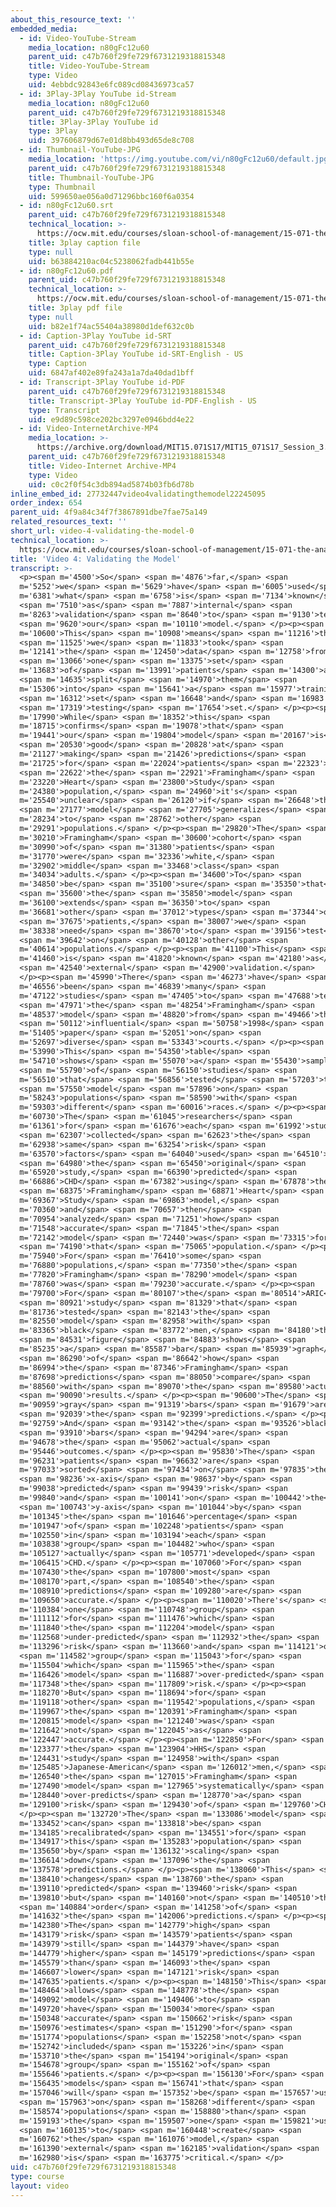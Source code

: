 ```yaml
---
about_this_resource_text: ''
embedded_media:
  - id: Video-YouTube-Stream
    media_location: n80gFc12u60
    parent_uid: c47b760f29fe729f6731219318815348
    title: Video-YouTube-Stream
    type: Video
    uid: 4ebbdc92843e6fc089cd08436973ca57
  - id: 3Play-3Play YouTube id-Stream
    media_location: n80gFc12u60
    parent_uid: c47b760f29fe729f6731219318815348
    title: 3Play-3Play YouTube id
    type: 3Play
    uid: 397606879d67e01d8bb493d65de8c708
  - id: Thumbnail-YouTube-JPG
    media_location: 'https://img.youtube.com/vi/n80gFc12u60/default.jpg'
    parent_uid: c47b760f29fe729f6731219318815348
    title: Thumbnail-YouTube-JPG
    type: Thumbnail
    uid: 599650ae056a0d71296bbc160f6a0354
  - id: n80gFc12u60.srt
    parent_uid: c47b760f29fe729f6731219318815348
    technical_location: >-
      https://ocw.mit.edu/courses/sloan-school-of-management/15-071-the-analytics-edge-spring-2017/logistic-regression/the-framingham-heart-study-evaluating-risk-factors-to-save-lives/video-4-validating-the-model/video-4-validating-the-model-0/n80gFc12u60.srt
    title: 3play caption file
    type: null
    uid: b63884210ac04c5238062fadb441b55e
  - id: n80gFc12u60.pdf
    parent_uid: c47b760f29fe729f6731219318815348
    technical_location: >-
      https://ocw.mit.edu/courses/sloan-school-of-management/15-071-the-analytics-edge-spring-2017/logistic-regression/the-framingham-heart-study-evaluating-risk-factors-to-save-lives/video-4-validating-the-model/video-4-validating-the-model-0/n80gFc12u60.pdf
    title: 3play pdf file
    type: null
    uid: b82e1f74ac55404a38980d1def632c0b
  - id: Caption-3Play YouTube id-SRT
    parent_uid: c47b760f29fe729f6731219318815348
    title: Caption-3Play YouTube id-SRT-English - US
    type: Caption
    uid: 6847af402e89fa243a1a7da40dad1bff
  - id: Transcript-3Play YouTube id-PDF
    parent_uid: c47b760f29fe729f6731219318815348
    title: Transcript-3Play YouTube id-PDF-English - US
    type: Transcript
    uid: e9d89c598ce202bc3297e0946bdd4e22
  - id: Video-InternetArchive-MP4
    media_location: >-
      https://archive.org/download/MIT15.071S17/MIT15_071S17_Session_3.3.07_300k.mp4
    parent_uid: c47b760f29fe729f6731219318815348
    title: Video-Internet Archive-MP4
    type: Video
    uid: c0c2f0f54c3db894ad5874b03fb6d78b
inline_embed_id: 27732447video4validatingthemodel22245095
order_index: 654
parent_uid: 4f9a84c34f7f3867891dbe7fae75a149
related_resources_text: ''
short_url: video-4-validating-the-model-0
technical_location: >-
  https://ocw.mit.edu/courses/sloan-school-of-management/15-071-the-analytics-edge-spring-2017/logistic-regression/the-framingham-heart-study-evaluating-risk-factors-to-save-lives/video-4-validating-the-model/video-4-validating-the-model-0
title: 'Video 4: Validating the Model'
transcript: >-
  <p><span m='4500'>So</span> <span m='4876'>far,</span> <span
  m='5252'>we</span> <span m='5629'>have</span> <span m='6005'>used</span> <span
  m='6381'>what</span> <span m='6758'>is</span> <span m='7134'>known</span>
  <span m='7510'>as</span> <span m='7887'>internal</span> <span
  m='8263'>validation</span> <span m='8640'>to</span> <span m='9130'>test</span>
  <span m='9620'>our</span> <span m='10110'>model.</span> </p><p><span
  m='10600'>This</span> <span m='10908'>means</span> <span m='11216'>that</span>
  <span m='11525'>we</span> <span m='11833'>took</span> <span
  m='12141'>the</span> <span m='12450'>data</span> <span m='12758'>from</span>
  <span m='13066'>one</span> <span m='13375'>set</span> <span
  m='13683'>of</span> <span m='13991'>patients</span> <span m='14300'>and</span>
  <span m='14635'>split</span> <span m='14970'>them</span> <span
  m='15306'>into</span> <span m='15641'>a</span> <span m='15977'>training</span>
  <span m='16312'>set</span> <span m='16648'>and</span> <span m='16983'>a</span>
  <span m='17319'>testing</span> <span m='17654'>set.</span> </p><p><span
  m='17990'>While</span> <span m='18352'>this</span> <span
  m='18715'>confirms</span> <span m='19078'>that</span> <span
  m='19441'>our</span> <span m='19804'>model</span> <span m='20167'>is</span>
  <span m='20530'>good</span> <span m='20828'>at</span> <span
  m='21127'>making</span> <span m='21426'>predictions</span> <span
  m='21725'>for</span> <span m='22024'>patients</span> <span m='22323'>in</span>
  <span m='22622'>the</span> <span m='22921'>Framingham</span> <span
  m='23220'>Heart</span> <span m='23800'>Study</span> <span
  m='24380'>population,</span> <span m='24960'>it's</span> <span
  m='25540'>unclear</span> <span m='26120'>if</span> <span m='26648'>the</span>
  <span m='27177'>model</span> <span m='27705'>generalizes</span> <span
  m='28234'>to</span> <span m='28762'>other</span> <span
  m='29291'>populations.</span> </p><p><span m='29820'>The</span> <span
  m='30210'>Framingham</span> <span m='30600'>cohort</span> <span
  m='30990'>of</span> <span m='31380'>patients</span> <span
  m='31770'>were</span> <span m='32336'>white,</span> <span
  m='32902'>middle</span> <span m='33468'>class</span> <span
  m='34034'>adults.</span> </p><p><span m='34600'>To</span> <span
  m='34850'>be</span> <span m='35100'>sure</span> <span m='35350'>that</span>
  <span m='35600'>the</span> <span m='35850'>model</span> <span
  m='36100'>extends</span> <span m='36350'>to</span> <span
  m='36681'>other</span> <span m='37012'>types</span> <span m='37344'>of</span>
  <span m='37675'>patients,</span> <span m='38007'>we</span> <span
  m='38338'>need</span> <span m='38670'>to</span> <span m='39156'>test</span>
  <span m='39642'>on</span> <span m='40128'>other</span> <span
  m='40614'>populations.</span> </p><p><span m='41100'>This</span> <span
  m='41460'>is</span> <span m='41820'>known</span> <span m='42180'>as</span>
  <span m='42540'>external</span> <span m='42900'>validation.</span>
  </p><p><span m='45990'>There</span> <span m='46273'>have</span> <span
  m='46556'>been</span> <span m='46839'>many</span> <span
  m='47122'>studies</span> <span m='47405'>to</span> <span m='47688'>test</span>
  <span m='47971'>the</span> <span m='48254'>Framingham</span> <span
  m='48537'>model</span> <span m='48820'>from</span> <span m='49466'>the</span>
  <span m='50112'>influential</span> <span m='50758'>1998</span> <span
  m='51405'>paper</span> <span m='52051'>on</span> <span
  m='52697'>diverse</span> <span m='53343'>courts.</span> </p><p><span
  m='53990'>This</span> <span m='54350'>table</span> <span
  m='54710'>shows</span> <span m='55070'>a</span> <span m='55430'>sample</span>
  <span m='55790'>of</span> <span m='56150'>studies</span> <span
  m='56510'>that</span> <span m='56856'>tested</span> <span m='57203'>the</span>
  <span m='57550'>model</span> <span m='57896'>on</span> <span
  m='58243'>populations</span> <span m='58590'>with</span> <span
  m='59303'>different</span> <span m='60016'>races.</span> </p><p><span
  m='60730'>The</span> <span m='61045'>researchers</span> <span
  m='61361'>for</span> <span m='61676'>each</span> <span m='61992'>study</span>
  <span m='62307'>collected</span> <span m='62623'>the</span> <span
  m='62938'>same</span> <span m='63254'>risk</span> <span
  m='63570'>factors</span> <span m='64040'>used</span> <span m='64510'>in</span>
  <span m='64980'>the</span> <span m='65450'>original</span> <span
  m='65920'>study,</span> <span m='66390'>predicted</span> <span
  m='66886'>CHD</span> <span m='67382'>using</span> <span m='67878'>the</span>
  <span m='68375'>Framingham</span> <span m='68871'>Heart</span> <span
  m='69367'>Study</span> <span m='69863'>model,</span> <span
  m='70360'>and</span> <span m='70657'>then</span> <span
  m='70954'>analyzed</span> <span m='71251'>how</span> <span
  m='71548'>accurate</span> <span m='71845'>the</span> <span
  m='72142'>model</span> <span m='72440'>was</span> <span m='73315'>for</span>
  <span m='74190'>that</span> <span m='75065'>population.</span> </p><p><span
  m='75940'>For</span> <span m='76410'>some</span> <span
  m='76880'>populations,</span> <span m='77350'>the</span> <span
  m='77820'>Framingham</span> <span m='78290'>model</span> <span
  m='78760'>was</span> <span m='79230'>accurate.</span> </p><p><span
  m='79700'>For</span> <span m='80107'>the</span> <span m='80514'>ARIC</span>
  <span m='80921'>study</span> <span m='81329'>that</span> <span
  m='81736'>tested</span> <span m='82143'>the</span> <span
  m='82550'>model</span> <span m='82958'>with</span> <span
  m='83365'>black</span> <span m='83772'>men,</span> <span m='84180'>this</span>
  <span m='84531'>figure</span> <span m='84883'>shows</span> <span
  m='85235'>a</span> <span m='85587'>bar</span> <span m='85939'>graph</span>
  <span m='86290'>of</span> <span m='86642'>how</span> <span
  m='86994'>the</span> <span m='87346'>Framingham</span> <span
  m='87698'>predictions</span> <span m='88050'>compare</span> <span
  m='88560'>with</span> <span m='89070'>the</span> <span m='89580'>actual</span>
  <span m='90090'>results.</span> </p><p><span m='90600'>The</span> <span
  m='90959'>gray</span> <span m='91319'>bars</span> <span m='91679'>are</span>
  <span m='92039'>the</span> <span m='92399'>predictions.</span> </p><p><span
  m='92759'>And</span> <span m='93142'>the</span> <span m='93526'>black</span>
  <span m='93910'>bars</span> <span m='94294'>are</span> <span
  m='94678'>the</span> <span m='95062'>actual</span> <span
  m='95446'>outcomes.</span> </p><p><span m='95830'>The</span> <span
  m='96231'>patients</span> <span m='96632'>are</span> <span
  m='97033'>sorted</span> <span m='97434'>on</span> <span m='97835'>the</span>
  <span m='98236'>x-axis</span> <span m='98637'>by</span> <span
  m='99038'>predicted</span> <span m='99439'>risk</span> <span
  m='99840'>and</span> <span m='100141'>on</span> <span m='100442'>the</span>
  <span m='100743'>y-axis</span> <span m='101044'>by</span> <span
  m='101345'>the</span> <span m='101646'>percentage</span> <span
  m='101947'>of</span> <span m='102248'>patients</span> <span
  m='102550'>in</span> <span m='103194'>each</span> <span
  m='103838'>group</span> <span m='104482'>who</span> <span
  m='105127'>actually</span> <span m='105771'>developed</span> <span
  m='106415'>CHD.</span> </p><p><span m='107060'>For</span> <span
  m='107430'>the</span> <span m='107800'>most</span> <span
  m='108170'>part,</span> <span m='108540'>the</span> <span
  m='108910'>predictions</span> <span m='109280'>are</span> <span
  m='109650'>accurate.</span> </p><p><span m='110020'>There's</span> <span
  m='110384'>one</span> <span m='110748'>group</span> <span
  m='111112'>for</span> <span m='111476'>which</span> <span
  m='111840'>the</span> <span m='112204'>model</span> <span
  m='112568'>under-predicted</span> <span m='112932'>the</span> <span
  m='113296'>risk</span> <span m='113660'>and</span> <span m='114121'>one</span>
  <span m='114582'>group</span> <span m='115043'>for</span> <span
  m='115504'>which</span> <span m='115965'>the</span> <span
  m='116426'>model</span> <span m='116887'>over-predicted</span> <span
  m='117348'>the</span> <span m='117809'>risk.</span> </p><p><span
  m='118270'>But</span> <span m='118694'>for</span> <span
  m='119118'>other</span> <span m='119542'>populations,</span> <span
  m='119967'>the</span> <span m='120391'>Framingham</span> <span
  m='120815'>model</span> <span m='121240'>was</span> <span
  m='121642'>not</span> <span m='122045'>as</span> <span
  m='122447'>accurate.</span> </p><p><span m='122850'>For</span> <span
  m='123377'>the</span> <span m='123904'>HHS</span> <span
  m='124431'>study</span> <span m='124958'>with</span> <span
  m='125485'>Japanese-American</span> <span m='126012'>men,</span> <span
  m='126540'>the</span> <span m='127015'>Framingham</span> <span
  m='127490'>model</span> <span m='127965'>systematically</span> <span
  m='128440'>over-predicts</span> <span m='128770'>a</span> <span
  m='129100'>risk</span> <span m='129430'>of</span> <span m='129760'>CHD.</span>
  </p><p><span m='132720'>The</span> <span m='133086'>model</span> <span
  m='133452'>can</span> <span m='133818'>be</span> <span
  m='134185'>recalibrated</span> <span m='134551'>for</span> <span
  m='134917'>this</span> <span m='135283'>population</span> <span
  m='135650'>by</span> <span m='136132'>scaling</span> <span
  m='136614'>down</span> <span m='137096'>the</span> <span
  m='137578'>predictions.</span> </p><p><span m='138060'>This</span> <span
  m='138410'>changes</span> <span m='138760'>the</span> <span
  m='139110'>predicted</span> <span m='139460'>risk</span> <span
  m='139810'>but</span> <span m='140160'>not</span> <span m='140510'>the</span>
  <span m='140884'>order</span> <span m='141258'>of</span> <span
  m='141632'>the</span> <span m='142006'>predictions.</span> </p><p><span
  m='142380'>The</span> <span m='142779'>high</span> <span
  m='143179'>risk</span> <span m='143579'>patients</span> <span
  m='143979'>still</span> <span m='144379'>have</span> <span
  m='144779'>higher</span> <span m='145179'>predictions</span> <span
  m='145579'>than</span> <span m='146093'>the</span> <span
  m='146607'>lower</span> <span m='147121'>risk</span> <span
  m='147635'>patients.</span> </p><p><span m='148150'>This</span> <span
  m='148464'>allows</span> <span m='148778'>the</span> <span
  m='149092'>model</span> <span m='149406'>to</span> <span
  m='149720'>have</span> <span m='150034'>more</span> <span
  m='150348'>accurate</span> <span m='150662'>risk</span> <span
  m='150976'>estimates</span> <span m='151290'>for</span> <span
  m='151774'>populations</span> <span m='152258'>not</span> <span
  m='152742'>included</span> <span m='153226'>in</span> <span
  m='153710'>the</span> <span m='154194'>original</span> <span
  m='154678'>group</span> <span m='155162'>of</span> <span
  m='155646'>patients.</span> </p><p><span m='156130'>For</span> <span
  m='156435'>models</span> <span m='156741'>that</span> <span
  m='157046'>will</span> <span m='157352'>be</span> <span m='157657'>used</span>
  <span m='157963'>on</span> <span m='158268'>different</span> <span
  m='158574'>populations</span> <span m='158880'>than</span> <span
  m='159193'>the</span> <span m='159507'>one</span> <span m='159821'>used</span>
  <span m='160135'>to</span> <span m='160448'>create</span> <span
  m='160762'>the</span> <span m='161076'>model,</span> <span
  m='161390'>external</span> <span m='162185'>validation</span> <span
  m='162980'>is</span> <span m='163775'>critical.</span> </p>
uid: c47b760f29fe729f6731219318815348
type: course
layout: video
---
```

